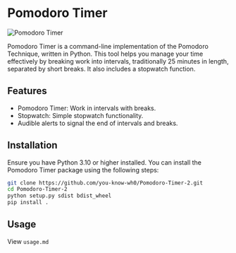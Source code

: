 # Pomodoro Timer

![Pomodoro Timer](https://img.shields.io/badge/Pomodoro_Timer-v0.9-brightgreen)

Pomodoro Timer is a command-line implementation of the Pomodoro Technique, written in Python. This tool helps you manage your time effectively by breaking work into intervals, traditionally 25 minutes in length, separated by short breaks. It also includes a stopwatch function.

## Features

- Pomodoro Timer: Work in intervals with breaks.
- Stopwatch: Simple stopwatch functionality.
- Audible alerts to signal the end of intervals and breaks.

## Installation

Ensure you have Python 3.10 or higher installed. You can install the Pomodoro Timer package using the following steps:

```sh
git clone https://github.com/you-know-wh0/Pomodoro-Timer-2.git
cd Pomodoro-Timer-2
python setup.py sdist bdist_wheel
pip install .
```

## Usage

View `usage.md`
